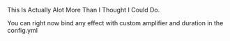 This Is Actually Alot More Than I Thought I Could Do.

You can right now bind any effect with custom amplifier and duration in the config.yml
